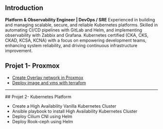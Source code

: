 ## Introduction
**Platform & Observability Engineer | DevOps / SRE**
Experienced in building and managing scalable, secure, and reliable Kubernetes platforms. Skilled in automating CI/CD pipelines with GitLab and Helm, and implementing observability with Zabbix and Grafana. Kubernetes certified (CKA, CKS, CKAD, KCSA, KCNA) with a focus on empowering development teams, enhancing system reliability, and driving continuous infrastructure improvement.

## Projet 1- Proxmox
* [Create Overlay network in Proxmox](Projet-1-Proxmox-Cluster/1.1_create_overlay_network_in_proxmox.md)
* [Deploy image and vms with terrafom](Projet-1-Proxmox-Cluster/1.2_deploy_vms_and_image_using_terraform.md)
---
## Projet 2- Kubernetes Platform
* Create a High Availability Vanilla Kubernetes Cluster
* Ansible playbook to install High Availability Kubernetes Cluster
* Deploy Cilium CNI using Helm
* Deploy Rook-ceph using Helm
